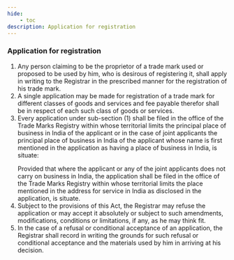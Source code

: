 ```yaml
---
hide:
    - toc
description: Application for registration
---
```


### Application for registration

1. Any person claiming to be the proprietor of a trade mark used or proposed to be used by him, who is desirous of registering it, shall apply in writing to the Registrar in the prescribed manner for the registration of his trade mark.
2. A single application may be made for registration of a trade mark for different classes of goods and services and fee payable therefor shall be in respect of each such class of goods or services.
3. Every application under sub-section (1) shall be filed in the office of the Trade Marks Registry within whose territorial limits the principal place of business in India of the applicant or in the case of joint applicants the principal place of business in India of the applicant whose name is first mentioned in the application as having a place of business in India, is situate:</p>Provided that where the applicant or any of the joint applicants does not carry on business in India, the application shall be filed in the office of the Trade Marks Registry within whose territorial limits the place mentioned in the address for service in India as disclosed in the application, is situate.
4. Subject to the provisions of this Act, the Registrar may refuse the application or may accept it absolutely or subject to such amendments, modifications, conditions or limitations, if any, as he may think fit.
5. In the case of a refusal or conditional acceptance of an application, the Registrar shall record in writing the grounds for such refusal or conditional acceptance and the materials used by him in arriving at his decision.
